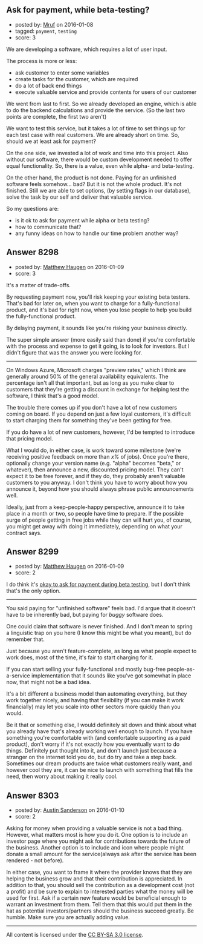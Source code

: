 ## Ask for payment, while beta-testing?

- posted by: [Mruf](https://stackexchange.com/users/3246202/mruf) on 2016-01-08
- tagged: `payment`, `testing`
- score: 3

We are developing a software, which requires a lot of user input. 

The process is more or less:

 - ask customer to enter some variables
 - create tasks for the customer, which are required
 - do a lot of back end things
 - execute valuable service and provide contents for users of our customer

We went from last to first. So we already developed an engine, which is able to do the backend calculations and provide the service. (So the last two points are complete, the first two aren't)

We want to test this service, but it takes a lot of time to set things up for each test case with real customers. We are already short on time. So, should we at least ask for payment?

On the one side, we invested a lot of work and time into this project. Also without our software, there would be custom development needed to offer equal functionality. So, there is a value, even while alpha- and beta-testing.

On the other hand, the product is not done. Paying for an unfinished software feels somehow... bad? But it is not the whole product. It's not finished. Still we are able to set options, (by setting flags in our database), solve the task by our self and deliver that valuable service.

So my questions are:

 - is it ok to ask for payment while alpha or beta testing?
 - how to communicate that?
 - any funny ideas on how to handle our time problem another way?


## Answer 8298

- posted by: [Matthew Haugen](https://stackexchange.com/users/1325646/matthew-haugen) on 2016-01-09
- score: 3

It's a matter of trade-offs.

By requesting payment now, you'll risk keeping your existing beta testers. That's bad for later on, when you want to charge for a fully-functional product, and it's bad for right now, when you lose people to help you build the fully-functional product.

By delaying payment, it sounds like you're risking your business directly.

The super simple answer (more easily said than done) if you're comfortable with the process and expense to get it going, is to look for investors. But I didn't figure that was the answer you were looking for.

----

On Windows Azure, Microsoft charges "preview rates," which I think are generally around 50% of the general availability equivalents. The percentage isn't all that important, but as long as you make clear to customers that they're getting a discount in exchange for helping test the software, I think that's a good model.

The trouble there comes up if you don't have a lot of new customers coming on board. If you depend on just a few loyal customers, it's difficult to start charging them for something they've been getting for free.

If you do have a lot of new customers, however, I'd be tempted to introduce that pricing model.

What I would do, in either case, is work toward some milestone (we're receiving positive feedback on more than *x%* of jobs). Once you're there, optionally change your version name (e.g. "alpha" becomes "beta," or whatever), then announce a new, discounted pricing model. They can't expect it to be free forever, and if they do, they probably aren't valuable customers to you anyway. I don't think you have to worry about how you announce it, beyond how you should always phrase public announcements well.

Ideally, just from a keep-people-happy perspective, announce it to take place in a month or two, so people have time to prepare. If the possible surge of people getting in free jobs while they can will hurt you, of course, you might get away with doing it immediately, depending on what your contract says.


## Answer 8299

- posted by: [Matthew Haugen](https://stackexchange.com/users/1325646/matthew-haugen) on 2016-01-09
- score: 2

I do think it's [okay to ask for payment during beta testing](https://startups.stackexchange.com/a/8298/59), but I don't think that's the only option.

---

You said paying for "unfinished software" feels bad. I'd argue that it doesn't have to be inherently bad, but paying for *buggy* software does.

One could claim that software is never finished. And I don't mean to spring a linguistic trap on you here (I know this might be what you meant), but do remember that.

Just because you aren't feature-complete, as long as what people expect to work does, most of the time, it's fair to start charging for it.

If you can start selling your fully-functional and mostly bug-free people-as-a-service implementation that it sounds like you've got somewhat in place now, that might not be a bad idea.

It's a bit different a business model than automating everything, but they work together nicely, and having that flexibility (if you can make it work financially) may let you scale into other sectors more quickly than you would.

Be it that or something else, I would definitely sit down and think about what you already have that's already working well enough to launch. If you have something you're comfortable with (and comfortable supporting as a paid product), don't worry if it's not exactly how you eventually want to do things. Definitely put thought into it, and don't launch just because a stranger on the internet told you do, but do try and take a step back. Sometimes our dream products are twice what customers really want, and however cool they are, it can be nice to launch with something that fills the need, then worry about making it really cool.


## Answer 8303

- posted by: [Austin Sanderson](https://stackexchange.com/users/6109645/austin-sanderson) on 2016-01-10
- score: 2

Asking for money when providing a valuable service is not a bad thing. However, what matters most is how you do it. One option is to include an investor page where you might ask for contributions towards the future of the business. Another option is to include and icon where people might donate a small amount for the service(always ask after the service has been rendered - not before). 

In either case, you want to frame it where the provider knows that they are helping the business grow and that their contribution is appreciated. In addition to that, you should sell the contribution as a development cost (not a profit) and be sure to explain to interested parties what the money will be used for first. Ask if a certain new feature would be beneficial enough to warrant an investment from them. Tell them that this would put them in the hat as potential investors/partners should the business succeed greatly. Be humble. Make sure you are actually adding value.



---

All content is licensed under the [CC BY-SA 3.0 license](https://creativecommons.org/licenses/by-sa/3.0/).
